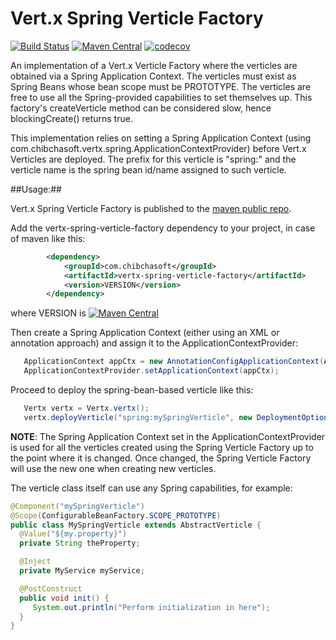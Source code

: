 # Vert.x Spring Verticle Factory

[![Build Status](https://travis-ci.org/juanavelez/vertx-spring-verticle-factory.svg?branch=master)](https://travis-ci.org/juanavelez/vertx-spring-verticle-factory) 
[![Maven Central](https://maven-badges.herokuapp.com/maven-central/com.chibchasoft/vertx-spring-verticle-factory/badge.svg)](https://search.maven.org/#search%7Cga%7C1%7Ccom.chibchasoft.vertx-spring-verticle-factory)
[![codecov](https://codecov.io/gh/juanavelez/vertx-spring-verticle-factory/branch/master/graph/badge.svg)](https://codecov.io/gh/juanavelez/vertx-spring-verticle-factory)

An implementation of a Vert.x Verticle Factory where the verticles are obtained via a Spring Application Context. The verticles must exist as Spring Beans whose bean scope must be PROTOTYPE. The verticles are free to use all the Spring-provided capabilities to set themselves up. This factory's createVerticle method can be considered slow, hence blockingCreate() returns true.

This implementation relies on setting a Spring Application Context (using com.chibchasoft.vertx.spring.ApplicationContextProvider) before Vert.x Verticles are deployed. The prefix for this verticle is "spring:" and the verticle name is the spring bean id/name assigned to such verticle.

##Usage:##

Vert.x Spring Verticle Factory is published to the [maven public repo](http://search.maven.org/#search%7Cgav%7C1%7Cg%3A%22com.chibchasoft%22%20AND%20a%3A%22vertx-spring-verticle-factory%22).

Add the vertx-spring-verticle-factory dependency to your project, in case of maven like this:

```xml
        <dependency>
            <groupId>com.chibchasoft</groupId>
            <artifactId>vertx-spring-verticle-factory</artifactId>
            <version>VERSION</version>
        </dependency>
```
where VERSION is [![Maven Central](https://maven-badges.herokuapp.com/maven-central/com.chibchasoft/vertx-spring-verticle-factory/badge.svg)](https://search.maven.org/#search%7Cga%7C1%7Ccom.chibchasoft.vertx-spring-verticle-factory)

Then create a Spring Application Context (either using an XML or annotation approach) and assign it to the ApplicationContextProvider:

```java
   ApplicationContext appCtx = new AnnotationConfigApplicationContext(AnnotatedSpringConfiguration.class);
   ApplicationContextProvider.setApplicationContext(appCtx);
```

Proceed to deploy the spring-bean-based verticle like this:

```java
   Vertx vertx = Vertx.vertx();
   vertx.deployVerticle("spring:mySpringVerticle", new DeploymentOptions().setInstances(2).setWorker(true));
```

**NOTE**: The Spring Application Context set in the ApplicationContextProvider is used for all the verticles created using the Spring Verticle Factory up to the point where it is changed. Once changed, the Spring Verticle Factory will use the new one when creating new verticles.

The verticle class itself can use any Spring capabilities, for example:

```java
@Component("mySpringVerticle")
@Scope(ConfigurableBeanFactory.SCOPE_PROTOTYPE)
public class MySpringVerticle extends AbstractVerticle {
  @Value("${my.property}")
  private String theProperty;

  @Inject
  private MyService myService;

  @PostConstruct
  public void init() {
     System.out.println("Perform initialization in here");
  }
}
```
